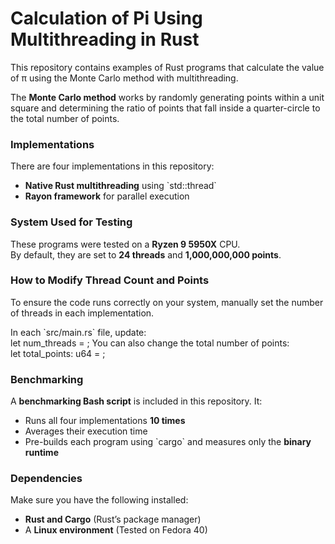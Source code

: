 # **Calculation of Pi Using Multithreading in Rust**  

This repository contains examples of Rust programs that calculate the value of π using the Monte Carlo method with multithreading.  

The **Monte Carlo method** works by randomly generating points within a unit square and determining the ratio of points that fall inside a quarter-circle to the total number of points.  

### **Implementations**
There are four implementations in this repository:
- **Native Rust multithreading** using \`std::thread\`
- **Rayon framework** for parallel execution

### **System Used for Testing**
These programs were tested on a **Ryzen 9 5950X** CPU.  
By default, they are set to **24 threads** and **1,000,000,000 points**.  

### **How to Modify Thread Count and Points**
To ensure the code runs correctly on your system, manually set the number of threads in each implementation.  

In each \`src/main.rs\` file, update:  
let num_threads = <your CPU thread count>;
You can also change the total number of points:  
let total_points: u64 = <your desired number of points>;

### **Benchmarking**
A **benchmarking Bash script** is included in this repository. It:  
- Runs all four implementations **10 times**  
- Averages their execution time  
- Pre-builds each program using \`cargo\` and measures only the **binary runtime**  

### **Dependencies**
Make sure you have the following installed:  
- **Rust and Cargo** (Rust’s package manager)  
- A **Linux environment** (Tested on Fedora 40) 
